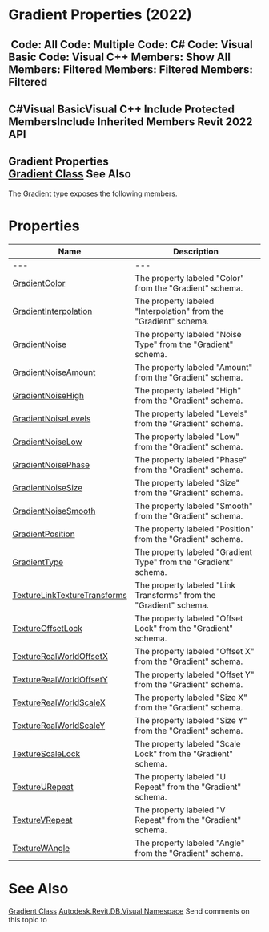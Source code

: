 # Gradient Properties (2022)

﻿
 Code: All Code: Multiple Code: C# Code: Visual Basic Code: Visual C++  Members: Show All Members: Filtered Members: Filtered Members: Filtered   
---  
C#Visual BasicVisual C++
Include Protected MembersInclude Inherited Members
Revit 2022 API  
---  
Gradient Properties  
[Gradient Class](2b517b49-c915-74a9-bb6f-2a233d6706be.md "Gradient Class") See Also  
---  
The [Gradient](2b517b49-c915-74a9-bb6f-2a233d6706be.md "Gradient Class") type exposes the following members.
# Properties
| Name | Description |
| --- | --- |
| --- | --- | --- |
| [GradientColor](4a0c7b37-28c3-3b63-d79a-e16914805614.md "GradientColor Property") | The property labeled "Color" from the "Gradient" schema. |
| [GradientInterpolation](ddc59dac-e0ac-6455-34ee-049280929d1b.md "GradientInterpolation Property") | The property labeled "Interpolation" from the "Gradient" schema. |
| [GradientNoise](5fbd032e-8662-00aa-5324-7f5551c24417.md "GradientNoise Property") | The property labeled "Noise Type" from the "Gradient" schema. |
| [GradientNoiseAmount](7a1fa31f-efe2-7e51-20df-8e4390a78d1e.md "GradientNoiseAmount Property") | The property labeled "Amount" from the "Gradient" schema. |
| [GradientNoiseHigh](fdef8270-0f35-9bd3-1c7c-22bfeafca94e.md "GradientNoiseHigh Property") | The property labeled "High" from the "Gradient" schema. |
| [GradientNoiseLevels](6607d9d6-d534-4f52-5d03-3cd9cfced73f.md "GradientNoiseLevels Property") | The property labeled "Levels" from the "Gradient" schema. |
| [GradientNoiseLow](74f7386b-347f-2ac6-f236-cd079a64c0e4.md "GradientNoiseLow Property") | The property labeled "Low" from the "Gradient" schema. |
| [GradientNoisePhase](14e80223-2d6a-90c6-e8be-dedcf58a94d6.md "GradientNoisePhase Property") | The property labeled "Phase" from the "Gradient" schema. |
| [GradientNoiseSize](0083cc42-0897-f28e-1ded-49863ab428a1.md "GradientNoiseSize Property") | The property labeled "Size" from the "Gradient" schema. |
| [GradientNoiseSmooth](a230607e-0a7e-ea0b-9c5b-9ef97c6a22e2.md "GradientNoiseSmooth Property") | The property labeled "Smooth" from the "Gradient" schema. |
| [GradientPosition](1cfa3b53-bad9-c329-4d16-9f93b4536710.md "GradientPosition Property") | The property labeled "Position" from the "Gradient" schema. |
| [GradientType](cc647334-e225-cd19-0656-c1b1c8957e07.md "GradientType Property") | The property labeled "Gradient Type" from the "Gradient" schema. |
| [TextureLinkTextureTransforms](c5634cbe-d6cf-1e2d-576f-0d8482e0fdfe.md "TextureLinkTextureTransforms Property") | The property labeled "Link Transforms" from the "Gradient" schema. |
| [TextureOffsetLock](551c8ecb-095f-0264-540d-16224b5060af.md "TextureOffsetLock Property") | The property labeled "Offset Lock" from the "Gradient" schema. |
| [TextureRealWorldOffsetX](3c573ec2-8a88-d20a-a445-b218d44e15a2.md "TextureRealWorldOffsetX Property") | The property labeled "Offset X" from the "Gradient" schema. |
| [TextureRealWorldOffsetY](7b5ea201-9c3a-ba84-c9ea-4b48f1fa43c8.md "TextureRealWorldOffsetY Property") | The property labeled "Offset Y" from the "Gradient" schema. |
| [TextureRealWorldScaleX](288b0c3f-34fa-463e-5432-bb4f092d9ed9.md "TextureRealWorldScaleX Property") | The property labeled "Size X" from the "Gradient" schema. |
| [TextureRealWorldScaleY](1ede62d9-b039-68b1-63cb-94fcfb7d7728.md "TextureRealWorldScaleY Property") | The property labeled "Size Y" from the "Gradient" schema. |
| [TextureScaleLock](4a51007f-ddf5-a830-17f1-9a8abcddf0d0.md "TextureScaleLock Property") | The property labeled "Scale Lock" from the "Gradient" schema. |
| [TextureURepeat](54b031ce-2820-8c8e-ae5d-476df996880d.md "TextureURepeat Property") | The property labeled "U Repeat" from the "Gradient" schema. |
| [TextureVRepeat](073a73a6-c221-8150-6a40-dba8677d1b79.md "TextureVRepeat Property") | The property labeled "V Repeat" from the "Gradient" schema. |
| [TextureWAngle](10ccc711-0858-a86d-d39f-1ee1f903410c.md "TextureWAngle Property") | The property labeled "Angle" from the "Gradient" schema. |

# See Also
[Gradient Class](2b517b49-c915-74a9-bb6f-2a233d6706be.md "Gradient Class")
[Autodesk.Revit.DB.Visual Namespace](f5a10581-6ac2-be19-0e32-f87d05bc8b83.md "Autodesk.Revit.DB.Visual Namespace")
Send comments on this topic to 
